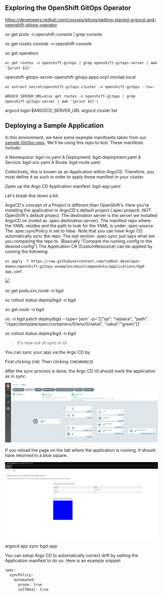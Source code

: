 
## Exploring the OpenShift GitOps Operator

https://developers.redhat.com/courses/gitops/getting-started-argocd-and-openshift-gitops-operator

oc get pods -n openshift-console | grep console

oc get routes console -n openshift-console

oc get operators

`oc get routes -n openshift-gitops | grep openshift-gitops-server | awk '{print $2}'`

  openshift-gitops-server-openshift-gitops.apps.ocp1.ntnxlab.local

`oc extract secret/openshift-gitops-cluster -n openshift-gitops --to=-`

`ARGOCD_SERVER_URL=$(oc get routes -n openshift-gitops | grep openshift-gitops-server | awk '{print $2}')`

argocd login $ARGOCD_SERVER_URL
argocd cluster list

## Deploying a Sample Application

In this environment, we have some example manifesets taken from our [sample GitOps repo](https://github.com/redhat-developer-demos/openshift-gitops-examples). We'll be uisng this repo to test. These manifests include:

A Namespace: bgd-ns.yaml
A Deployment: bgd-deployment.yaml
A Service: bgd-svc.yaml
A Route: bgd-route.yaml

Collectively, this is known as an Application within ArgoCD. Therefore, you must define it as such in order to apply these manifest in your cluster.

Open up the Argo CD Application manifest: bgd-app.yaml

Let's break this down a bit.

ArgoCD's concept of a Project is different than OpenShift's. Here you're installing the application in ArgoCD's default project (.spec.project). NOT OpenShift's default project.
The destination server is the server we installed ArgoCD on (noted as .spec.destination.server).
The manifest repo where the YAML resides and the path to look for the YAML is under .spec.source.
The .spec.syncPolicy is set to false. Note that you can have Argo CD automatically sync the repo.
The last section .spec.sync just says what are you comparing the repo to. (Basically "Compare the running config to the desired config")
The Application CR (CustomResource) can be applied by running the following:

`oc apply -f https://raw.githubusercontent.com/redhat-developer-demos/openshift-gitops-examples/main/components/applications/bgd-app.yaml`

![](2022-03-30-11-12-27.png)

oc get pods,svc,route -n bgd

oc rollout status deploy/bgd -n bgd

oc get route -n bgd


oc -n bgd patch deploy/bgd --type='json' -p='[{"op": "replace", "path": "/spec/template/spec/containers/0/env/0/value", "value":"green"}]'

oc rollout status deploy/bgd -n bgd

> It's now out of sync in UI

You can sync your app via the Argo CD by:

First clicking `SYNC`
Then clicking `SYNCHRONIZE`

After the sync process is done, the Argo CD UI should mark the application as in sync.

![](2022-03-30-11-19-05.png)

If you reload the page on the tab where the application is running. It should have returned to a blue square.

![](2022-03-30-11-18-52.png)

argocd app sync bgd-app

You can setup Argo CD to automatically correct drift by setting the Application manifest to do so. Here is an example snippet:

```
spec:
  syncPolicy:
    automated:
      prune: true
      selfHeal: true
```